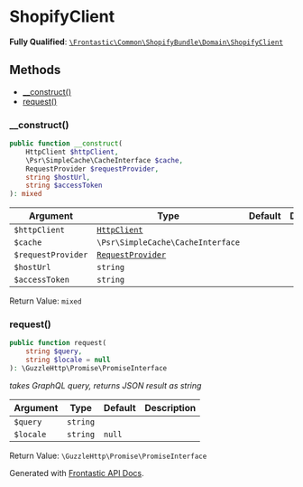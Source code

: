 #  ShopifyClient

**Fully Qualified**: [`\Frontastic\Common\ShopifyBundle\Domain\ShopifyClient`](../../../../src/php/ShopifyBundle/Domain/ShopifyClient.php)

## Methods

* [__construct()](#__construct)
* [request()](#request)

### __construct()

```php
public function __construct(
    HttpClient $httpClient,
    \Psr\SimpleCache\CacheInterface $cache,
    RequestProvider $requestProvider,
    string $hostUrl,
    string $accessToken
): mixed
```

Argument|Type|Default|Description
--------|----|-------|-----------
`$httpClient`|[`HttpClient`](../../HttpClient.md)||
`$cache`|`\Psr\SimpleCache\CacheInterface`||
`$requestProvider`|[`RequestProvider`](../../CoreBundle/Domain/RequestProvider.md)||
`$hostUrl`|`string`||
`$accessToken`|`string`||

Return Value: `mixed`

### request()

```php
public function request(
    string $query,
    string $locale = null
): \GuzzleHttp\Promise\PromiseInterface
```

*takes GraphQL query, returns JSON result as string*

Argument|Type|Default|Description
--------|----|-------|-----------
`$query`|`string`||
`$locale`|`string`|`null`|

Return Value: `\GuzzleHttp\Promise\PromiseInterface`

Generated with [Frontastic API Docs](https://github.com/FrontasticGmbH/apidocs).

